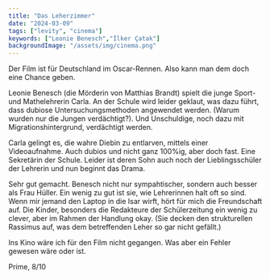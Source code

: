 ```yaml
---
title: "Das Leherzimmer"
date: "2024-03-09"
tags: ["levity", "cinema"]
keywords: ["Leonie Benesch","İlker Çatak"]
backgroundImage: "/assets/img/cinema.png"
---
```

Der Film ist für Deutschland im Oscar-Rennen. Also kann man dem doch eine Chance geben.

Leonie Benesch (die Mörderin von Matthias Brandt) spielt die junge Sport- und Mathelehrerin Carla. An der Schule wird leider geklaut, was dazu führt, dass dubiose Untersuchungsmethoden angewendet werden. (Warum wurden nur die Jungen verdächtigt?). Und Unschuldige, noch dazu mit Migrationshintergrund, verdächtigt werden.

Carla gelingt es, die wahre Diebin zu entlarven, mittels einer Videoaufnahme. Auch dubios und nicht ganz 100%ig, aber doch fast. Eine Sekretärin der Schule. Leider ist deren Sohn auch noch der Lieblingsschüler der Lehrerin und nun beginnt das Drama.

Sehr gut gemacht. Benesch nicht nur sympahtischer, sondern auch besser als Frau Hüller. Ein wenig zu gut ist sie, wie Lehrerinnen halt oft so sind. Wenn mir jemand den Laptop in die Isar wirft, hört für mich die Freundschaft auf. Die Kinder, besonders die Redakteure der Schülerzeitung ein wenig zu clever, aber im Rahmen der Handlung okay. (Sie decken den strukturellen Rassimus auf, was dem betreffenden Leher so gar nicht gefällt.) 

Ins Kino wäre ich für den Film nicht gegangen. Was aber ein Fehler gewesen wäre oder ist.

Prime, 8/10